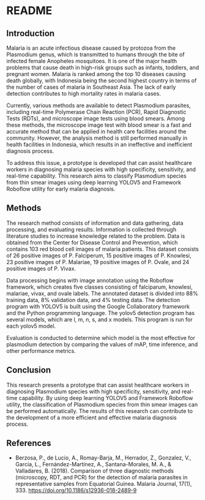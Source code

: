 

# README

## Introduction

Malaria is an acute infectious disease caused by protozoa from the Plasmodium genus, which is transmitted to humans through the bite of infected female Anopheles mosquitoes. It is one of the major health problems that cause death in high-risk groups such as infants, toddlers, and pregnant women. Malaria is ranked among the top 10 diseases causing death globally, with Indonesia being the second highest country in terms of the number of cases of malaria in Southeast Asia. The lack of early detection contributes to high mortality rates in malaria cases. 

Currently, various methods are available to detect Plasmodium parasites, including real-time Polymerase Chain Reaction (PCR), Rapid Diagnostic Tests (RDTs), and microscope image tests using blood smears. Among these methods, the microscope image test with blood smear is a fast and accurate method that can be applied in health care facilities around the community. However, the analysis method is still performed manually in health facilities in Indonesia, which results in an ineffective and inefficient diagnosis process. 

To address this issue, a prototype is developed that can assist healthcare workers in diagnosing malaria species with high specificity, sensitivity, and real-time capability. This research aims to classify Plasmodium species from thin smear images using deep learning YOLOV5 and Framework Roboflow utility for early malaria diagnosis. 

## Methods

The research method consists of information and data gathering, data processing, and evaluating results. Information is collected through literature studies to increase knowledge related to the problem. Data is obtained from the Center for Disease Control and Prevention, which contains 103 red blood cell images of malaria patients. This dataset consists of 26 positive images of P. Falciperum, 15 positive images of P. Knowlesi, 23 positive images of P. Malariae, 19 positive images of P. Ovale, and 24 positive images of P. Vivax. 

Data processing begins with image annotation using the Roboflow framework, which creates five classes consisting of falciparum, knowlesi, malariae, vivax, and ovale labels. The annotated dataset is divided into 88% training data, 8% validation data, and 4% testing data. The detection program with YOLOV5 is built using the Google Collaboratory framework and the Python programming language. The yolov5 detection program has several models, which are l, m, n, s, and x models. This program is run for each yolov5 model. 

Evaluation is conducted to determine which model is the most effective for plasmodium detection by comparing the values of mAP, time inference, and other performance metrics. 

## Conclusion

This research presents a prototype that can assist healthcare workers in diagnosing Plasmodium species with high specificity, sensitivity, and real-time capability. By using deep learning YOLOV5 and Framework Roboflow utility, the classification of Plasmodium species from thin smear images can be performed automatically. The results of this research can contribute to the development of a more efficient and effective malaria diagnosis process. 

## References

- Berzosa, P., de Lucio, A., Romay-Barja, M., Herrador, Z., Gonzalez, V., Garcia, L., Fernández-Martínez, A., Santana-Morales, M. A., & Valladares, B. (2018). Comparison of three diagnostic methods (microscopy, RDT, and PCR) for the detection of malaria parasites in representative samples from Equatorial Guinea. Malaria Journal, 17(1), 333. https://doi.org/10.1186/s12936-018-2489-9
